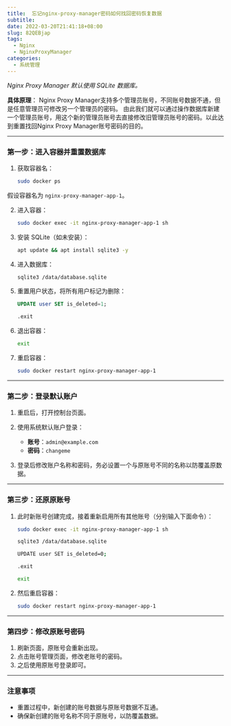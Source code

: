 ```yaml
---
title:  忘记nginx-proxy-manager密码如何找回密码恢复数据 
subtitle:
date: 2022-03-20T21:41:18+08:00
slug: 82QEBjap
tags:
  - Nginx
  - NginxProxyManager
categories:
  - 系统管理
---
```


*Nginx Proxy Manager 默认使用 SQLite 数据库。*

**具体原理**：
Nginx Proxy Manager支持多个管理员账号，不同账号数据不通，但是任意管理员可修改另一个管理员的密码。
由此我们就可以通过操作数据库新建一个管理员账号，用这个新的管理员账号去直接修改旧管理员账号的密码。以此达到重置找回Nginx Proxy Manager账号密码的目的。

---

### 第一步：进入容器并重置数据库

1. 获取容器名：
   ```bash
   sudo docker ps
   ```

假设容器名为 `nginx-proxy-manager-app-1`。

2. 进入容器：
   
   ```bash
   sudo docker exec -it nginx-proxy-manager-app-1 sh
   ```
3. 安装 SQLite（如未安装）：
   
   ```bash
   apt update && apt install sqlite3 -y
   ```
4. 进入数据库：
   
   ```bash
   sqlite3 /data/database.sqlite
   ```
5. 重置用户状态，将所有用户标记为删除：
   
   ```sql
   UPDATE user SET is_deleted=1;
   
   .exit
   ```
6. 退出容器：
   
   ```bash
   exit
   ```
7. 重启容器：
   
   ```bash
   sudo docker restart nginx-proxy-manager-app-1
   ```

---

### 第二步：登录默认账户

1. 重启后，打开控制台页面。
2. 使用系统默认账户登录：
   
   - **账号**：`admin@example.com`
   - **密码**：`changeme`
3. 登录后修改账户名称和密码，务必设置一个与原账号不同的名称以防覆盖原数据。

---

### 第三步：还原原账号

1. 此时新账号创建完成，接着重新启用所有其他账号（分别输入下面命令）：
   
   ```bash
   sudo docker exec -it nginx-proxy-manager-app-1 sh
   
   sqlite3 /data/database.sqlite
   
   UPDATE user SET is_deleted=0;
   
   .exit
   
   exit
   ```
2. 然后重启容器：
   
   ```bash
   sudo docker restart nginx-proxy-manager-app-1
   ```

---

### 第四步：修改原账号密码

1. 刷新页面，原账号会重新出现。
2. 点击账号管理页面，修改老账号的密码。
3. 之后使用原账号登录即可。

---

### 注意事项

- 重置过程中，新创建的账号数据与原账号数据不互通。
- 确保新创建的账号名称不同于原账号，以防覆盖数据。

